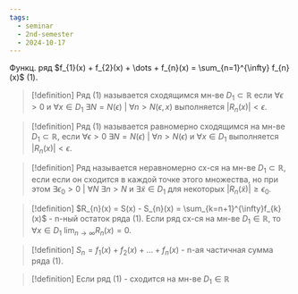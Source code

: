 ```yaml
---
tags:
  - seminar
  - 2nd-semester
  - 2024-10-17
---
```

Функц. ряд $f_{1}(x) + f_{2}(x) + \dots + f_{n}(x) = \sum_{n=1}^{\infty} f_{n}(x)$ (1).

> [!definition]
> Ряд (1) называется сходящимся мн-ве $D_{1} \subset \mathbb{R}$ если $\forall\epsilon > 0$ и $\forall x \in D_{1}$ $\exists N = N(\epsilon) \ | \ \forall n > N(\epsilon, x)$ выполняется $|R_{n}(x)| < \epsilon$.

> [!definition] 
> Ряд (1) называется равномерно сходящимся на мн-ве $D_{1} \subset \mathbb{R}$, если $\forall \epsilon > 0 \ \exists N = N(\epsilon ) \ | \ \forall n > N(\epsilon)$ и $\forall x \in D_{1}$ выполняется $|R_{n}(x)| < \epsilon$.

> [!definition] 
> Ряд называется неравномерно сх-ся на мн-ве $D_{1} \subset \mathbb{R}$, если если он сходится в каждой точке этого множества, но при этом $\exists \epsilon_{0} > 0 \ | \ \forall N \ \exists n > N$ и $\exists \tilde{x}\in D_{1}$ для некоторых $|R_{n}(\tilde{x})|\geq\epsilon_{0}$.

> [!definition] 
> $R_{n}(x) = S(x) - S_{n}(x) = \sum_{k=n+1}^{\infty}f_{k}(x)$ - n-ный остаток ряда (1). Если ряд сх-ся на мн-ве $D_{1} \in \mathbb{R}$, то $\forall x \in D_{1} \ \lim_{ n \to \infty } R_{n}(x) = 0$.

> [!definition] 
> $S_{n} = f_{1}(x) + f_{2}(x) + \dots + f_{n}(x)$ - n-ая частичная сумма ряда (1).

> [!definition] 
> Если ряд (1) - сходится на мн-ве $D_{1} \in \mathbb{R}$






